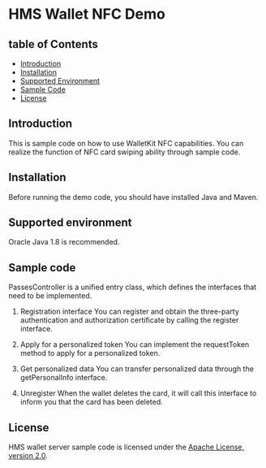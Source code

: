 # HMS Wallet NFC Demo

## table of Contents

* [Introduction](#introduction)
* [Installation](#installation)
* [Supported Environment](#supported-environment)
* [Sample Code](#sample-code)
* [License](#license)

## Introduction
This is sample code on how to use WalletKit NFC capabilities. You can realize the function of NFC card swiping ability through sample code.

## Installation
Before running the demo code, you should have installed Java and Maven.

## Supported environment
Oracle Java 1.8 is recommended.

## Sample code
PassesController is a unified entry class, which defines the interfaces that need to be implemented.

1. Registration interface
You can register and obtain the three-party authentication and authorization certificate by calling the register interface.
	
2. Apply for a personalized token
You can implement the requestToken method to apply for a personalized token.
	
3. Get personalized data
You can transfer personalized data through the getPersonalInfo interface.
	
4. Unregister
When the wallet deletes the card, it will call this interface to inform you that the card has been deleted.
	
## License
HMS wallet server sample code is licensed under the [Apache License, version 2.0](http://www.apache.org/licenses/LICENSE-2.0).
